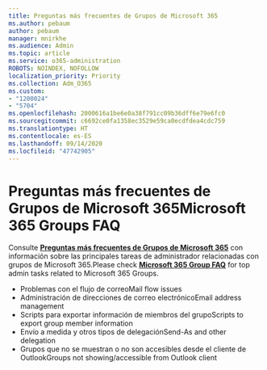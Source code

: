 ```yaml
---
title: Preguntas más frecuentes de Grupos de Microsoft 365
ms.author: pebaum
author: pebaum
manager: mnirkhe
ms.audience: Admin
ms.topic: article
ms.service: o365-administration
ROBOTS: NOINDEX, NOFOLLOW
localization_priority: Priority
ms.collection: Adm_O365
ms.custom:
- "1200024"
- "5704"
ms.openlocfilehash: 2000616a1be6e0a38f791cc09b36dff6e79e6fc0
ms.sourcegitcommit: c6692ce0fa1358ec3529e59ca0ecdfdea4cdc759
ms.translationtype: HT
ms.contentlocale: es-ES
ms.lasthandoff: 09/14/2020
ms.locfileid: "47742905"
---
```

# <a name="microsoft-365-groups-faq"></a><span data-ttu-id="aba02-102">Preguntas más frecuentes de Grupos de Microsoft 365</span><span class="sxs-lookup"><span data-stu-id="aba02-102">Microsoft 365 Groups FAQ</span></span>

<span data-ttu-id="aba02-103">Consulte **[Preguntas más frecuentes de Grupos de Microsoft 365](https://aka.ms/M365GroupsFAQ)** con información sobre las principales tareas de administrador relacionadas con grupos de Microsoft 365.</span><span class="sxs-lookup"><span data-stu-id="aba02-103">Please check **[Microsoft 365 Group FAQ](https://aka.ms/M365GroupsFAQ)** for top admin tasks related to Microsoft 365 Groups.</span></span>

- <span data-ttu-id="aba02-104">Problemas con el flujo de correo</span><span class="sxs-lookup"><span data-stu-id="aba02-104">Mail flow issues</span></span>
- <span data-ttu-id="aba02-105">Administración de direcciones de correo electrónico</span><span class="sxs-lookup"><span data-stu-id="aba02-105">Email address management</span></span>
- <span data-ttu-id="aba02-106">Scripts para exportar información de miembros del grupo</span><span class="sxs-lookup"><span data-stu-id="aba02-106">Scripts to export group member information</span></span>
- <span data-ttu-id="aba02-107">Envío a medida y otros tipos de delegación</span><span class="sxs-lookup"><span data-stu-id="aba02-107">Send-As and other delegation</span></span>
- <span data-ttu-id="aba02-108">Grupos que no se muestran o no son accesibles desde el cliente de Outlook</span><span class="sxs-lookup"><span data-stu-id="aba02-108">Groups not showing/accessible from Outlook client</span></span>